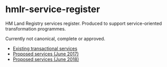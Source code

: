 # hmlr-service-register
HM Land Registry services register. Produced to support service-oriented transformation programmes.

Currently not canonical, complete or approved.

* [Existing transactional services](https://github.com/sambrierley/hmlr-service-register/blob/master/hmlr-transactions.csv)
* [Proposed services (June 2017)](https://github.com/sambrierley/hmlr-service-register/blob/master/hmlr-proposed-services-june-2017.csv)
* [Proposed services (June 2018)](https://github.com/sambrierley/hmlr-service-register/blob/master/hmlr-proposed-services-june-2018.csv)
